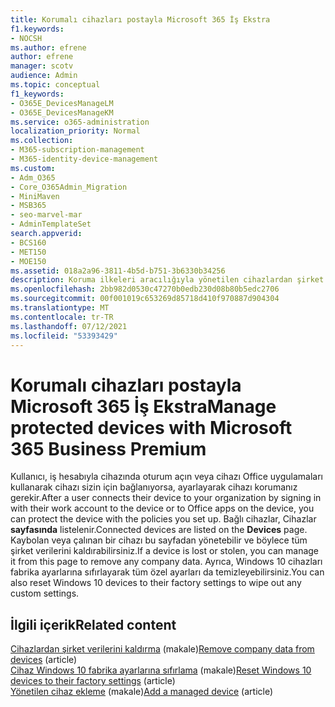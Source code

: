 ```yaml
---
title: Korumalı cihazları postayla Microsoft 365 İş Ekstra
f1.keywords:
- NOCSH
ms.author: efrene
author: efrene
manager: scotv
audience: Admin
ms.topic: conceptual
f1_keywords:
- O365E_DevicesManageLM
- O365E_DevicesManageKM
ms.service: o365-administration
localization_priority: Normal
ms.collection:
- M365-subscription-management
- M365-identity-device-management
ms.custom:
- Adm_O365
- Core_O365Admin_Migration
- MiniMaven
- MSB365
- seo-marvel-mar
- AdminTemplateSet
search.appverid:
- BCS160
- MET150
- MOE150
ms.assetid: 018a2a96-3811-4b5d-b751-3b6330b34256
description: Koruma ilkeleri aracılığıyla yönetilen cihazlardan şirket verilerini kaldırmayı ve cihazları fabrika Windows 10 ayarlarına sıfırlamayı öğrenin.
ms.openlocfilehash: 2bb982d0530c47270b0edb230d08b80b5edc2706
ms.sourcegitcommit: 00f001019c653269d85718d410f970887d904304
ms.translationtype: MT
ms.contentlocale: tr-TR
ms.lasthandoff: 07/12/2021
ms.locfileid: "53393429"
---
```

# <a name="manage-protected-devices-with-microsoft-365-business-premium"></a><span data-ttu-id="3f58a-103">Korumalı cihazları postayla Microsoft 365 İş Ekstra</span><span class="sxs-lookup"><span data-stu-id="3f58a-103">Manage protected devices with Microsoft 365 Business Premium</span></span>

<span data-ttu-id="3f58a-104">Kullanıcı, iş hesabıyla cihazında oturum açın veya cihazı Office uygulamaları kullanarak cihazı sizin için bağlanıyorsa, ayarlayarak cihazı korumanız gerekir.</span><span class="sxs-lookup"><span data-stu-id="3f58a-104">After a user connects their device to your organization by signing in with their work account to the device or to Office apps on the device, you can protect the device with the policies you set up.</span></span> <span data-ttu-id="3f58a-105">Bağlı cihazlar, Cihazlar **sayfasında** listelenir.</span><span class="sxs-lookup"><span data-stu-id="3f58a-105">Connected devices are listed on the **Devices** page.</span></span> <span data-ttu-id="3f58a-106">Kaybolan veya çalınan bir cihazı bu sayfadan yönetebilir ve böylece tüm şirket verilerini kaldırabilirsiniz.</span><span class="sxs-lookup"><span data-stu-id="3f58a-106">If a device is lost or stolen, you can manage it from this page to remove any company data.</span></span> <span data-ttu-id="3f58a-107">Ayrıca, Windows 10 cihazları fabrika ayarlarına sıfırlayarak tüm özel ayarları da temizleyebilirsiniz.</span><span class="sxs-lookup"><span data-stu-id="3f58a-107">You can also reset Windows 10 devices to their factory settings to wipe out any custom settings.</span></span> 

## <a name="related-content"></a><span data-ttu-id="3f58a-108">İlgili içerik</span><span class="sxs-lookup"><span data-stu-id="3f58a-108">Related content</span></span>
  
<span data-ttu-id="3f58a-109">[Cihazlardan şirket verilerini kaldırma](remove-company-data.md) (makale)</span><span class="sxs-lookup"><span data-stu-id="3f58a-109">[Remove company data from devices](remove-company-data.md) (article)</span></span>\
<span data-ttu-id="3f58a-110">[Cihaz Windows 10 fabrika ayarlarına sıfırlama](reset-devices-to-factory-settings.md) (makale)</span><span class="sxs-lookup"><span data-stu-id="3f58a-110">[Reset Windows 10 devices to their factory settings](reset-devices-to-factory-settings.md) (article)</span></span>\
<span data-ttu-id="3f58a-111">[Yönetilen cihaz ekleme](./app-protection-settings-for-android-and-ios.md) (makale)</span><span class="sxs-lookup"><span data-stu-id="3f58a-111">[Add a managed device](./app-protection-settings-for-android-and-ios.md) (article)</span></span>
